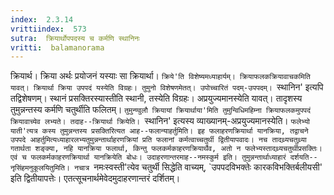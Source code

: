 ```yaml
---
index:  2.3.14
vrittiindex:  573
sutra:  क्रियार्थोपपदस्य च कर्मणि स्थानिनः
vritti:  balamanorama 
---
```


क्रियार्थ। क्रिया अर्थः प्रयोजनं यस्याः सा क्रियार्था। `क्रिये'ति विशेष्यमध्याहार्यम्। क्रियाफलकक्रियावाचकमिति यावत्। क्रियार्था क्रिया उपपदं यस्येति विग्रहः। तुमुनो विशेषणमेतत्। उपोच्चारितं पदम्-उपपदम्। `स्थानिन' इत्यपि तद्विशेषणम्। स्थानं प्रसक्तिरस्यास्तीति स्थानी, तस्येति विग्रहः। अप्रयुज्यमानस्येति यावत्। तादृशस्य तुमुन्नन्तस्य कर्मणि चतुर्थीति फलितम्। `तुमुन्ण्वुलौ क्रियायां क्रियार्थाया'मिति तुमुन्विधिमहिम्ना क्रियाफलकमुपपदं क्रियावाच्येव लभ्यते। तदाह--क्रियार्था क्रियेति। `स्थानिन' इत्यस्य व्याख्यानम्-अप्रयुज्यमानस्येति। `फलेभ्यो याती'त्यत्र कस्य तुमुन्नन्तस्य प्रसक्तिरित्यत आह--फलान्याहर्तुमिति। इह फलाहरणक्रियार्था यानक्रिया, तद्वाचने उपपदे आहर्तुमित्यध्याहारलभ्यतुमुन्नन्तार्थाहरणक्रियां प्रति फलानां कर्मत्वाच्चतुर्थी द्वितीयापवादः। नच तादथ्र्यचतुथ्र्या गतार्थता शङ्क्या, नहि यानक्रिया फलार्था, किन्तु फलकर्मकाहरणक्रियार्थैव, अतो न फलेभ्यस्तादथ्र्यचतुर्थीप्रसक्तिः। एवं च फलकर्मकाहरणक्रियार्था यानक्रियेति बोधः। उदाहरणान्तरमाह--नमस्कुर्म इति। तुमुन्नन्तार्थाध्याहारं दर्शयति--नृसिंहमनुकूलयितुमिति। नचात्र `नमःस्वस्ती'त्येव चतुर्थी सिद्धेति वाच्यम्, `उपपदविभक्तेः कारकविभक्तिर्बलीयसी' इति द्वितीयापत्तेः। एतत्सूचनार्थमेवेदमुदाहरणान्तरं दर्शितम्। 

